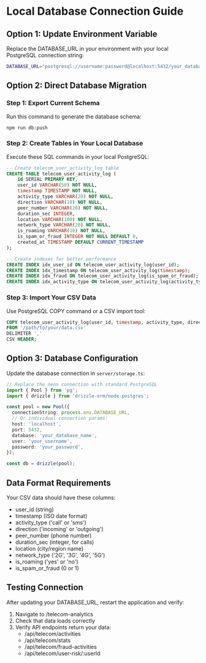 # Local Database Connection Guide

## Option 1: Update Environment Variable
Replace the DATABASE_URL in your environment with your local PostgreSQL connection string:

```bash
DATABASE_URL="postgresql://username:password@localhost:5432/your_database_name"
```

## Option 2: Direct Database Migration

### Step 1: Export Current Schema
Run this command to generate the database schema:
```bash
npm run db:push
```

### Step 2: Create Tables in Your Local Database
Execute these SQL commands in your local PostgreSQL:

```sql
-- Create telecom_user_activity_log table
CREATE TABLE telecom_user_activity_log (
    id SERIAL PRIMARY KEY,
    user_id VARCHAR(50) NOT NULL,
    timestamp TIMESTAMP NOT NULL,
    activity_type VARCHAR(20) NOT NULL,
    direction VARCHAR(10) NOT NULL,
    peer_number VARCHAR(20) NOT NULL,
    duration_sec INTEGER,
    location VARCHAR(100) NOT NULL,
    network_type VARCHAR(20) NOT NULL,
    is_roaming VARCHAR(10) NOT NULL,
    is_spam_or_fraud INTEGER NOT NULL DEFAULT 0,
    created_at TIMESTAMP DEFAULT CURRENT_TIMESTAMP
);

-- Create indexes for better performance
CREATE INDEX idx_user_id ON telecom_user_activity_log(user_id);
CREATE INDEX idx_timestamp ON telecom_user_activity_log(timestamp);
CREATE INDEX idx_fraud ON telecom_user_activity_log(is_spam_or_fraud);
CREATE INDEX idx_activity_type ON telecom_user_activity_log(activity_type);
```

### Step 3: Import Your CSV Data
Use PostgreSQL COPY command or a CSV import tool:

```sql
COPY telecom_user_activity_log(user_id, timestamp, activity_type, direction, peer_number, duration_sec, location, network_type, is_roaming, is_spam_or_fraud)
FROM '/path/to/your/data.csv'
DELIMITER ','
CSV HEADER;
```

## Option 3: Database Configuration
Update the database connection in `server/storage.ts`:

```typescript
// Replace the neon connection with standard PostgreSQL
import { Pool } from 'pg';
import { drizzle } from 'drizzle-orm/node-postgres';

const pool = new Pool({
  connectionString: process.env.DATABASE_URL,
  // Or individual connection params:
  host: 'localhost',
  port: 5432,
  database: 'your_database_name',
  user: 'your_username',
  password: 'your_password',
});

const db = drizzle(pool);
```

## Data Format Requirements
Your CSV data should have these columns:
- user_id (string)
- timestamp (ISO date format)
- activity_type ('call' or 'sms')
- direction ('incoming' or 'outgoing')  
- peer_number (phone number)
- duration_sec (integer, for calls)
- location (city/region name)
- network_type ('2G', '3G', '4G', '5G')
- is_roaming ('yes' or 'no')
- is_spam_or_fraud (0 or 1)

## Testing Connection
After updating your DATABASE_URL, restart the application and verify:
1. Navigate to /telecom-analytics
2. Check that data loads correctly
3. Verify API endpoints return your data:
   - /api/telecom/activities
   - /api/telecom/stats
   - /api/telecom/fraud-activities
   - /api/telecom/user-risk/:userId